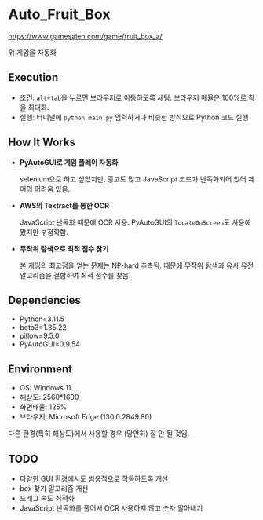 # Auto_Fruit_Box

https://www.gamesaien.com/game/fruit_box_a/

위 게임을 자동화

## Execution
- 조건: `alt+tab`을 누르면 브라우저로 이동하도록 세팅. 브라우저 배율은 100%로 창을 최대화.
- 실행: 터미널에 `python main.py` 입력하거나 비슷한 방식으로 Python 코드 실행

## How It Works
- **PyAutoGUI로 게임 플레이 자동화**

    selenium으로 하고 싶었지만, 광고도 많고 JavaScript 코드가 난독화되어 있어 제어의 어려움 있음.
- **AWS의 Textract를 통한 OCR**

    JavaScript 난독화 때문에 OCR 사용.
    PyAutoGUI의 `locateOnScreen`도 사용해봤지만 부정확함.

- **무작위 탐색으로 최적 점수 찾기**
  
    본 게임의 최고점을 얻는 문제는 NP-hard 추측됨.
    때문에 무작위 탐색과 유사 유전 알고리즘을 결합하여 최적 점수를 찾음.

## Dependencies
- Python=3.11.5
- boto3=1.35.22
- pillow=9.5.0
- PyAutoGUI=0.9.54

## Environment
- OS: Windows 11
- 해상도: 2560*1600
- 화면배율: 125%
- 브라우저: Microsoft Edge (130.0.2849.80)

다른 환경(특히 해상도)에서 사용할 경우 (당연히) 잘 안 될 것임.

## TODO
- 다양한 GUI 환경에서도 범용적으로 작동하도록 개선
- box 찾기 알고리즘 개선
- 드래그 속도 최적화
- JavaScript 난독화를 풀어서 OCR 사용하지 않고 숫자 알아내기
